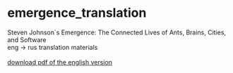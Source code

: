 # emergence_translation
Steven Johnson`s Emergence: The Connected Lives of Ants, Brains, Cities, and Software
<br> eng -> rus translation materials
<br> 
<br> [download pdf of the english version](https://drive.google.com/open?id=1fmgVf9-33Abb3ZEDMOSxuzq-Y6s3rkt9)
